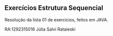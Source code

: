 ## Exercícios Estrutura Sequencial

Resolução da lista 01 de exercícios, feitos em JAVA.

RA:1292315016
Júlia Salvi Rataieski